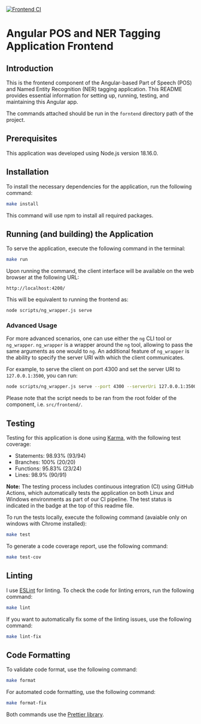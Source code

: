 
[![Frontend CI](https://github.com/mhornstein/DK-NLP/actions/workflows/frontend-CI.yml/badge.svg)](https://github.com/mhornstein/DK-NLP/actions/workflows/frontend-CI.yml)


# Angular POS and NER Tagging Application Frontend

## Introduction

This is the frontend component of the Angular-based Part of Speech (POS) and Named Entity Recognition (NER) tagging application. This README provides essential information for setting up, running, testing, and maintaining this Angular app.

The commands attached should be run in the `forntend` directory path of the project.

## Prerequisites

This application was developed using Node.js version 18.16.0.

## Installation

To install the necessary dependencies for the application, run the following command:

```bash
make install
```

This command will use npm to install all required packages.


## Running (and building) the Application

To serve the application, execute the following command in the terminal:

```bash
make run
```

Upon running the command, the client interface will be available on the web browser at the following URL:

```
http://localhost:4200/
```

This will be equivalent to running the frontend as:

```
node scripts/ng_wrapper.js serve
```

### Advanced Usage

For more advanced scenarios, one can use either the `ng` CLI tool or `ng_wrapper`. `ng_wrapper` is a wrapper around the `ng` tool, allowing to pass the same arguments as one would to `ng`. An additional feature of `ng_wrapper` is the ability to specify the server URI with which the client communicates.

For example, to serve the client on port 4300 and set the server URI to `127.0.0.1:3500`, you can run:

```bash
node scripts/ng_wrapper.js serve --port 4300 --serverUri 127.0.0.1:3500
```

Please note that the script needs to be ran from the root folder of the component, i.e. `src/frontend/`.

## Testing

Testing for this application is done using [Karma](https://karma-runner.github.io/latest/index.html), with the following test coverage:

- Statements: 98.93% (93/94)
- Branches: 100% (20/20)
- Functions: 95.83% (23/24)
- Lines: 98.9% (90/91)

**Note:** The testing process includes continuous integration (CI) using GitHub Actions, which automatically tests the application on both Linux and Windows environments as part of our CI pipeline. The test status is indicated in the badge at the top of this readme file.

To run the tests locally, execute the following command (avaiable only on windows with Chrome installed):

```bash
make test
```

To generate a code coverage report, use the following command:

```bash
make test-cov
```

## Linting

I use [ESLint](https://eslint.org/) for linting. To check the code for linting errors, run the following command:

```bash
make lint
```

If you want to automatically fix some of the linting issues, use the following command:

```bash
make lint-fix
```

## Code Formatting

To validate code format, use the following command:

```bash
make format
```

For automated code formatting, use the following command:

```bash
make format-fix
```

Both commands use the [Prettier library](https://prettier.io/).
